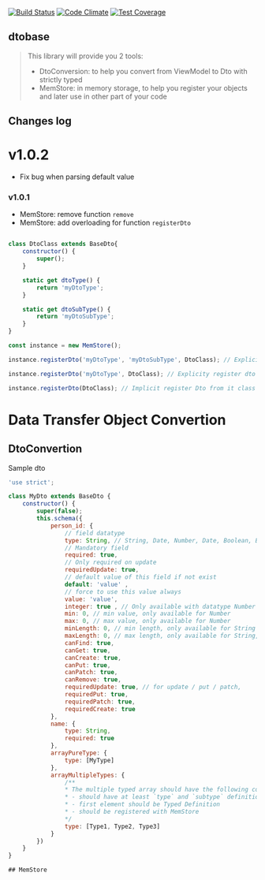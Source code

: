 [![Build Status](https://travis-ci.org/immanuel192/dtobase.png?branch=master)](https://travis-ci.org/immanuel192/dtobase/)
[![Code Climate](https://codeclimate.com/github/immanuel192/dtobase.png)](https://codeclimate.com/github/immanuel192/dtobase)
[![Test Coverage](https://codeclimate.com/github/immanuel192/dtobase/badges/coverage.svg)](https://codeclimate.com/github/immanuel192/dtobase/coverage)

## dtobase
> This library will provide you 2 tools:
> - DtoConversion: to help you convert from ViewModel to Dto with strictly typed
> - MemStore: in memory storage, to help you register your objects and later use in other part of your code


## Changes log
# v1.0.2
- Fix bug when parsing default value
### v1.0.1
- MemStore: remove function `remove`
- MemStore: add overloading for function `registerDto`
```javascript

class DtoClass extends BaseDto{
    constructor() {
        super();
    }

    static get dtoType() {
        return 'myDtoType';
    }

    static get dtoSubType() {
        return 'myDtoSubType';
    }
}

const instance = new MemStore();

instance.registerDto('myDtoType', 'myDtoSubType', DtoClass); // Explicity register dto

instance.registerDto('myDtoType', DtoClass); // Explicity register dto with subtype = ''

instance.registerDto(DtoClass); // Implicit register Dto from it class
```

# Data Transfer Object Convertion
## DtoConvertion

Sample dto
```javascript
'use strict';

class MyDto extends BaseDto {
    constructor() {
        super(false);
        this.schema({
            person_id: {
                // field datatype 
                type: String, // String, Date, Number, Date, Boolean, BaseCloudantDtoClass, [Datatype]
                // Mandatory field
                required: true,
                // Only required on update
                requiredUpdate: true,
                // default value of this field if not exist
                default: 'value' ,
                // force to use this value always
                value: 'value',
                integer: true , // Only available with datatype Number
                min: 0, // min value, only available for Number
                max: 0, // max value, only available for Number
                minLength: 0, // min length, only available for String
                maxLength: 0, // max length, only available for String,
                canFind: true,
                canGet: true,
                canCreate: true,
                canPut: true, 
                canPatch: true,
                canRemove: true,
                requiredUpdate: true, // for update / put / patch,
                requiredPut: true,
                requiredPatch: true,
                requiredCreate: true
            },
            name: {
                type: String,
                required: true
            },
            arrayPureType: {
                type: [MyType]
            },
            arrayMultipleTypes: {
                /**
                * The multiple typed array should have the following conditions:
                * - should have at least `type` and `subtype` definition
                * - first element should be Typed Definition
                * - should be registered with MemStore
                */
                type: [Type1, Type2, Type3]
            }
        })
    }
}

## MemStore